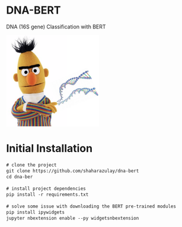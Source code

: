 # DNA-BERT
DNA (16S gene) Classification with BERT

<img src="bert_dna.png" width="250" />

# Initial Installation 
```
# clone the project
git clone https://github.com/shaharazulay/dna-bert
cd dna-ber

# install project dependencies
pip install -r requirements.txt

# solve some issue with downloading the BERT pre-trained modules
pip install ipywidgets
jupyter nbextension enable --py widgetsnbextension
```
